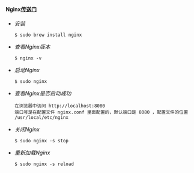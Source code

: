 #### Nginx[传送门](http://nginx.org)


* *安装*
  ```
  $ sudo brew install nginx
  ```
* *查看Nginx版本*
  ```
  $ nginx -v
  ```
* *启动Nginx*
  ```
  $ sudo nginx
  ```
* *查看Nginx是否启动成功*
  ```
  在浏览器中访问 http://localhost:8080
  端口号是在配置文件 nginx.conf 里面配置的，默认端口是 8080 ，配置文件的位置 /usr/local/etc/nginx
  ```
* *关闭Nginx*
  ```
  $ sudo nginx -s stop
  ```
* *重新加载Nginx*
  ```
  $ sudo nginx -s reload
  ```
